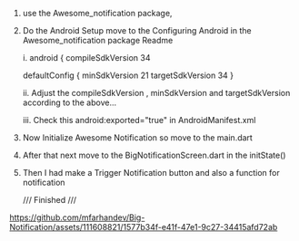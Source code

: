 
1. use the Awesome_notification package,

2. Do the Android Setup move to the Configuring Android in the Awesome_notification package Readme

   i. android {
   compileSdkVersion 34

   defaultConfig {
   minSdkVersion 21
   targetSdkVersion 34
   }
   
   ii. Adjust the compileSdkVersion , minSdkVersion and targetSdkVersion according to the above...

   iii. Check this  android:exported="true"  in AndroidManifest.xml

4. Now Initialize Awesome Notification  so move to the main.dart

5. After that next move to the BigNotificationScreen.dart  in the initState()

6. Then I had make a Trigger Notification  button and also a function for notification

   /// Finished ///

https://github.com/mfarhandev/Big-Notification/assets/111608821/1577b34f-e41f-47e1-9c27-34415afd72ab



